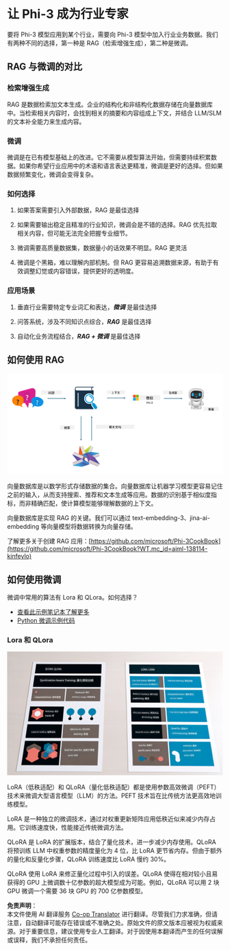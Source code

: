 <!--
CO_OP_TRANSLATOR_METADATA:
{
  "original_hash": "743d7e9cb9c4e8ea642d77bee657a7fa",
  "translation_date": "2025-05-07T13:34:02+00:00",
  "source_file": "md/03.FineTuning/LetPhi3gotoIndustriy.md",
  "language_code": "zh"
}
-->
# **让 Phi-3 成为行业专家**

要将 Phi-3 模型应用到某个行业，需要向 Phi-3 模型中加入行业业务数据。我们有两种不同的选择，第一种是 RAG（检索增强生成），第二种是微调。

## **RAG 与微调的对比**

### **检索增强生成**

RAG 是数据检索加文本生成。企业的结构化和非结构化数据存储在向量数据库中。当检索相关内容时，会找到相关的摘要和内容组成上下文，并结合 LLM/SLM 的文本补全能力来生成内容。

### **微调**

微调是在已有模型基础上的改进。它不需要从模型算法开始，但需要持续积累数据。如果你希望行业应用中的术语和语言表达更精准，微调是更好的选择。但如果数据频繁变化，微调会变得复杂。

### **如何选择**

1. 如果答案需要引入外部数据，RAG 是最佳选择

2. 如果需要输出稳定且精准的行业知识，微调会是不错的选择。RAG 优先拉取相关内容，但可能无法完全把握专业细节。

3. 微调需要高质量数据集，数据量小的话效果不明显。RAG 更灵活

4. 微调是个黑箱，难以理解内部机制。但 RAG 更容易追溯数据来源，有助于有效调整幻觉或内容错误，提供更好的透明度。

### **应用场景**

1. 垂直行业需要特定专业词汇和表达，***微调*** 是最佳选择

2. 问答系统，涉及不同知识点综合，***RAG*** 是最佳选择

3. 自动化业务流程结合，***RAG + 微调*** 是最佳选择

## **如何使用 RAG**

![rag](../../../../translated_images/rag.2014adc59e6f6007bafac13e800a6cbc3e297fbb9903efe20a93129bd13987e9.zh.png)

向量数据库是以数学形式存储数据的集合。向量数据库让机器学习模型更容易记住之前的输入，从而支持搜索、推荐和文本生成等应用。数据的识别基于相似度指标，而非精确匹配，使计算模型能够理解数据的上下文。

向量数据库是实现 RAG 的关键。我们可以通过 text-embedding-3、jina-ai-embedding 等向量模型将数据转换为向量存储。

了解更多关于创建 RAG 应用：[https://github.com/microsoft/Phi-3CookBook](https://github.com/microsoft/Phi-3CookBook?WT.mc_id=aiml-138114-kinfeylo)

## **如何使用微调**

微调中常用的算法有 Lora 和 QLora。如何选择？
- [查看此示例笔记本了解更多](../../../../code/04.Finetuning/Phi_3_Inference_Finetuning.ipynb)
- [Python 微调示例代码](../../../../code/04.Finetuning/FineTrainingScript.py)

### **Lora 和 QLora**

![lora](../../../../translated_images/qlora.e6446c988ee04ca08807488bb7d9e2c0ea7ef4af9d000fc6d13032b4ac2de18d.zh.png)

LoRA（低秩适配）和 QLoRA（量化低秩适配）都是使用参数高效微调（PEFT）技术来微调大型语言模型（LLM）的方法。PEFT 技术旨在比传统方法更高效地训练模型。

LoRA 是一种独立的微调技术，通过对权重更新矩阵应用低秩近似来减少内存占用。它训练速度快，性能接近传统微调方法。

QLoRA 是 LoRA 的扩展版本，结合了量化技术，进一步减少内存使用。QLoRA 将预训练 LLM 中权重参数的精度量化为 4 位，比 LoRA 更节省内存。但由于额外的量化和反量化步骤，QLoRA 训练速度比 LoRA 慢约 30%。

QLoRA 使用 LoRA 来修正量化过程中引入的误差。QLoRA 使得在相对较小且易获得的 GPU 上微调数十亿参数的超大模型成为可能。例如，QLoRA 可以用 2 块 GPU 微调一个需要 36 块 GPU 的 700 亿参数模型。

**免责声明**：  
本文件使用 AI 翻译服务 [Co-op Translator](https://github.com/Azure/co-op-translator) 进行翻译。尽管我们力求准确，但请注意，自动翻译可能存在错误或不准确之处。原始文件的原文版本应被视为权威来源。对于重要信息，建议使用专业人工翻译。对于因使用本翻译而产生的任何误解或误释，我们不承担任何责任。